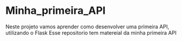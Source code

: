 # Minha_primeira_API
 Neste projeto vamos aprender como desenvolver uma primeira API, utilizando o Flask
 Esse repositorio tem matereial da minha primeira API
